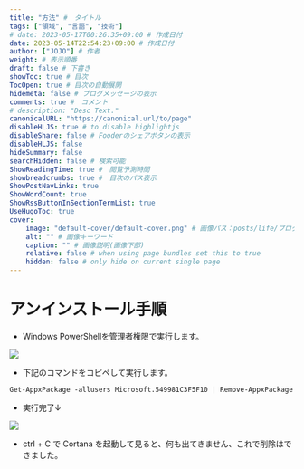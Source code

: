 ```yaml
---
title: "方法" #　タイトル
tags: ["領域", "言語", "技術"]
# date: 2023-05-17T00:26:35+09:00 # 作成日付
date: 2023-05-14T22:54:23+09:00 # 作成日付
author: ["JOJO"] # 作者
weight: # 表示順番
draft: false # 下書き
showToc: true # 目次
TocOpen: true # 目次の自動展開
hidemeta: false # ブログメッセージの表示
comments: true #　コメント
# description: "Desc Text."
canonicalURL: "https://canonical.url/to/page"
disableHLJS: true # to disable highlightjs
disableShare: false # Fooderのシェアボタンの表示
disableHLJS: false
hideSummary: false
searchHidden: false # 検索可能
ShowReadingTime: true #　閲覧予測時間
showbreadcrumbs: true #　目次のパス表示
ShowPostNavLinks: true
ShowWordCount: true
ShowRssButtonInSectionTermList: true
UseHugoToc: true
cover:
    image: "default-cover/default-cover.png" # 画像パス：posts/life/ブログファイル同名.png
    alt: "" # 画像キーワード
    caption: "" # 画像説明(画像下部)
    relative: false # when using page bundles set this to true
    hidden: false # only hide on current single page
---
```

# アンインストール手順

- Windows PowerShellを管理者権限で実行します。

![](https://storage.googleapis.com/zenn-user-upload/9c59532fb185-20230114.png)

- 下記のコマンドをコピペして実行します。

```shell
Get-AppxPackage -allusers Microsoft.549981C3F5F10 | Remove-AppxPackage
```

- 実行完了↓

![](https://storage.googleapis.com/zenn-user-upload/8610ee2d8db2-20230114.png)

- ctrl + C で Cortana を起動して見ると、何も出てきません、これで削除はできました。

